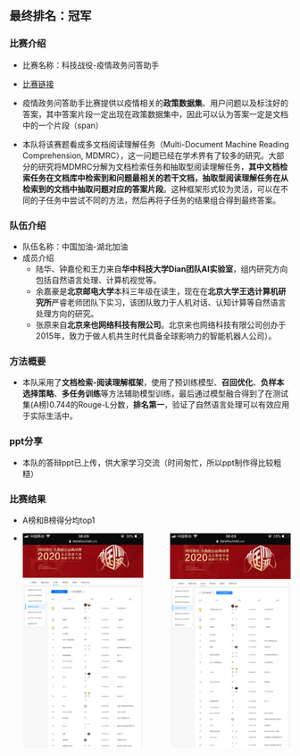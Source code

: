 
## 最终排名：冠军

### 比赛介绍

* 比赛名称：科技战役-疫情政务问答助手
* [比赛链接](https://www.datafountain.cn/special/BJSJ/talent)

* 疫情政务问答助手比赛提供以疫情相关的**政策数据集**、用户问题以及标注好的答案，其中答案片段一定出现在政策数据集中，因此可以认为答案一定是文档中的一个片段（span）
* 本队将该赛题看成多文档阅读理解任务（Multi-Document Machine Reading Comprehension, MDMRC），这一问题已经在学术界有了较多的研究。大部分的研究将MDMRC分解为文档检索任务和抽取型阅读理解任务，**其中文档检索任务在文档库中检索到和问题最相关的若干文档，抽取型阅读理解任务在从检索到的文档中抽取问题对应的答案片段**。这种框架形式较为灵活，可以在不同的子任务中尝试不同的方法，然后再将子任务的结果组合得到最终答案。

### 队伍介绍

* 队伍名称：中国加油-湖北加油
* 成员介绍
  * 陆华、钟嘉伦和王力来自**华中科技大学Dian团队AI实验室**，组内研究方向包括自然语言处理、计算机视觉等。
  * 余嘉豪是**北京邮电大学**本科三年级在读生，现在在**北京大学王选计算机研究所**严睿老师团队下实习，该团队致力于人机对话、认知计算等自然语言处理方向的研究。
  * 张原来自**北京来也网络科技有限公司**。北京来也网络科技有限公司创办于2015年，致力于做人机共生时代具备全球影响力的智能机器人公司）。

### 方法概要

* 本队采用了**文档检索-阅读理解框架**，使用了预训练模型、**召回优化**、**负样本选择策略**、**多任务训练**等方法辅助模型训练，最后通过模型融合得到了在测试集(A榜)0.744的Rouge-L分数，**排名第一**，验证了自然语言处理可以有效应用于实际生活中。

### ppt分享

* 本队的答辩ppt已上传，供大家学习交流（时间匆忙，所以ppt制作得比较粗糙）

### 比赛结果

* A榜和B榜得分均top1

* <center class="half">
      <img src="https://github.com/basketballandlearn/QA-Assistant-Champion-Team-Sharing/blob/master/image/B榜排名.PNG" alt="B榜排名" width = "45%" align=right style="zoom: 20%;" />
      <img src="https://github.com/basketballandlearn/QA-Assistant-Champion-Team-Sharing/blob/master/image/A榜排名.PNG" alt="A榜排名" width = "45%" align=left style="zoom: 20%;" />
  <center>

  
	
   	   
  
  